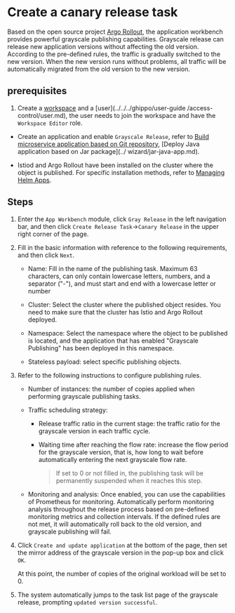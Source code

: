 # Create a canary release task

Based on the open source project [Argo Rollout](https://argoproj.github.io/argo-rollouts/), the application workbench provides powerful grayscale publishing capabilities. Grayscale release can release new application versions without affecting the old version. According to the pre-defined rules, the traffic is gradually switched to the new version. When the new version runs without problems, all traffic will be automatically migrated from the old version to the new version.

## prerequisites

1. Create a [workspace](../../../ghippo/user-guide/workspace/workspace.md) and a [user](../../../ghippo/user-guide /access-control/user.md), the user needs to join the workspace and have the `Workspace Editor` role.

- Create an application and enable `Grayscale Release`, refer to [Build microservice application based on Git repository](../wizard/create-app-git.md), [Deploy Java application based on Jar package](../ wizard/jar-java-app.md).

- Istiod and Argo Rollout have been installed on the cluster where the object is published. For specific installation methods, refer to [Managing Helm Apps](../../../kpanda/user-guide/helm/helm-app.md).


## Steps

1. Enter the `App Workbench` module, click `Gray Release` in the left navigation bar, and then click `Create Release Task`->`Canary Release` in the upper right corner of the page.

    <!--![]()screenshots-->

2. Fill in the basic information with reference to the following requirements, and then click `Next`.

    - Name: Fill in the name of the publishing task. Maximum 63 characters, can only contain lowercase letters, numbers, and a separator ("-"), and must start and end with a lowercase letter or number
    - Cluster: Select the cluster where the published object resides. You need to make sure that the cluster has Istio and Argo Rollout deployed.
    - Namespace: Select the namespace where the object to be published is located, and the application that has enabled "Grayscale Publishing" has been deployed in this namespace.
    - Stateless payload: select specific publishing objects.

        <!--![]()screenshots-->

3. Refer to the following instructions to configure publishing rules.
    - Number of instances: the number of copies applied when performing grayscale publishing tasks.
    - Traffic scheduling strategy:

        - Release traffic ratio in the current stage: the traffic ratio for the grayscale version in each traffic cycle.
        - Waiting time after reaching the flow rate: increase the flow period for the grayscale version, that is, how long to wait before automatically entering the next grayscale flow rate.

            > If set to 0 or not filled in, the publishing task will be permanently suspended when it reaches this step.

    - Monitoring and analysis: Once enabled, you can use the capabilities of Prometheus for monitoring. Automatically perform monitoring analysis throughout the release process based on pre-defined monitoring metrics and collection intervals. If the defined rules are not met, it will automatically roll back to the old version, and grayscale publishing will fail.

        <!--![]()screenshots-->

4. Click `Create and update application` at the bottom of the page, then set the mirror address of the grayscale version in the pop-up box and click `OK`.

    At this point, the number of copies of the original workload will be set to 0.

    <!--![]()screenshots-->

5. The system automatically jumps to the task list page of the grayscale release, prompting `updated version successful`.

    <!--![]()screenshots-->